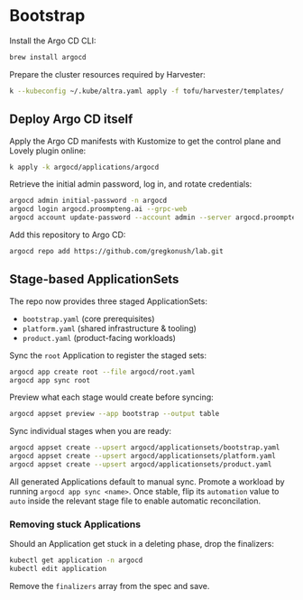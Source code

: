 # Bootstrap

Install the Argo CD CLI:

```bash
brew install argocd
```

Prepare the cluster resources required by Harvester:

```bash
k --kubeconfig ~/.kube/altra.yaml apply -f tofu/harvester/templates/
```

## Deploy Argo CD itself

Apply the Argo CD manifests with Kustomize to get the control plane and Lovely plugin online:

```bash
k apply -k argocd/applications/argocd
```

Retrieve the initial admin password, log in, and rotate credentials:

```bash
argocd admin initial-password -n argocd
argocd login argocd.proompteng.ai --grpc-web
argocd account update-password --account admin --server argocd.proompteng.ai
```

Add this repository to Argo CD:

```bash
argocd repo add https://github.com/gregkonush/lab.git
```

## Stage-based ApplicationSets

The repo now provides three staged ApplicationSets:

- `bootstrap.yaml` (core prerequisites)
- `platform.yaml` (shared infrastructure & tooling)
- `product.yaml` (product-facing workloads)

Sync the `root` Application to register the staged sets:

```bash
argocd app create root --file argocd/root.yaml
argocd app sync root
```

Preview what each stage would create before syncing:

```bash
argocd appset preview --app bootstrap --output table
```

Sync individual stages when you are ready:

```bash
argocd appset create --upsert argocd/applicationsets/bootstrap.yaml
argocd appset create --upsert argocd/applicationsets/platform.yaml
argocd appset create --upsert argocd/applicationsets/product.yaml
```

All generated Applications default to manual sync. Promote a workload by running `argocd app sync <name>`. Once stable, flip its `automation` value to `auto` inside the relevant stage file to enable automatic reconcilation.

### Removing stuck Applications

Should an Application get stuck in a deleting phase, drop the finalizers:

```bash
kubectl get application -n argocd
kubectl edit application
```

Remove the `finalizers` array from the spec and save.
